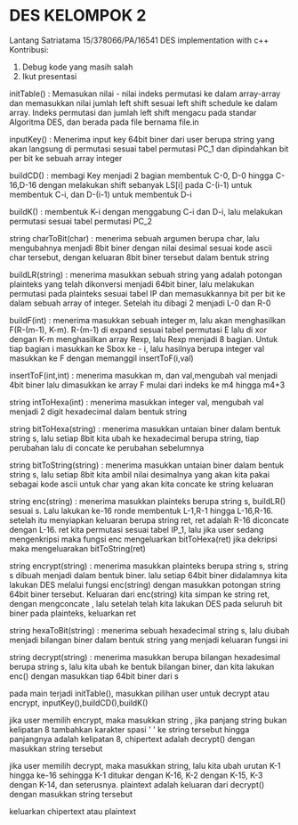 # DES KELOMPOK 2
Lantang Satriatama
15/378066/PA/16541
DES implementation with c++
Kontribusi:
1. Debug kode yang masih salah
2. Ikut presentasi

initTable() : Memasukan nilai - nilai indeks permutasi ke dalam array-array dan memasukkan nilai jumlah left shift sesuai left shift schedule ke dalam array. Indeks permutasi dan jumlah left shift mengacu pada standar Algoritma DES, dan berada pada file bernama file.in

inputKey() : Menerima input key 64bit biner dari user berupa string yang akan langsung di permutasi sesuai tabel permutasi PC_1 dan dipindahkan bit per bit ke sebuah array integer

buildCD() : membagi Key menjadi 2 bagian membentuk C-0, D-0 hingga C-16,D-16 dengan melakukan shift sebanyak LS[i] pada C-(i-1) untuk membentuk C-i, dan D-(i-1) untuk membentuk D-i

buildK() : membentuk K-i dengan menggabung C-i dan D-i, lalu melakukan permutasi sesuai tabel permutasi PC_2

string charToBit(char) : menerima sebuah argumen berupa char, lalu mengubahnya menjadi 8bit biner dengan nilai desimal sesuai kode ascii char tersebut, dengan keluaran 8bit biner tersebut dalam bentuk string

buildLR(string) : menerima masukkan sebuah string yang adalah potongan plainteks yang telah dikonversi menjadi 64bit biner, lalu melakukan permutasi pada plainteks sesuai tabel IP dan memasukkannya bit per bit ke dalam sebuah array of integer. Setelah itu dibagi 2 menjadi L-0 dan R-0

buildF(int) : menerima masukkan sebuah integer m, lalu akan menghasilkan F(R-(m-1), K-m). R-(m-1) di expand sesuai tabel permutasi E lalu di xor dengan K-m menghasilkan array Rexp, lalu Rexp menjadi 8 bagian. Untuk tiap bagian i masukkan ke Sbox ke - i, lalu hasilnya berupa integer val masukkan ke F dengan memanggil insertToF(i,val)

insertToF(int,int) : menerima masukkan m, dan val,mengubah val menjadi 4bit biner lalu dimasukkan ke array F mulai dari indeks ke m4 hingga m4+3

string intToHexa(int) : menerima masukkan integer val, mengubah val menjadi 2 digit hexadecimal dalam bentuk string

string bitToHexa(string) : menerima masukkan untaian biner dalam bentuk string s, lalu setiap 8bit kita ubah ke hexadecimal berupa string, tiap perubahan lalu di concate ke perubahan sebelumnya

string bitToString(string) : menerima masukkan untaian biner dalam bentuk string s, lalu setiap 8bit kita ambil nilai desimalnya yang akan kita pakai sebagai kode ascii untuk char yang akan kita concate ke string keluaran

string enc(string) : menerima masukkan plainteks berupa string s, buildLR() sesuai s. Lalu lakukan ke-16 ronde membentuk L-1,R-1 hingga L-16,R-16. setelah itu menyiapkan keluaran berupa string ret, ret adalah R-16 diconcate dengan L-16. ret kita permutasi sesuai tabel IP_1, lalu jika user sedang mengenkripsi maka fungsi enc mengeluarkan bitToHexa(ret) jika dekripsi maka mengeluarakan bitToString(ret)

string encrypt(string) : menerima masukkan plainteks berupa string s, string s dibuah menjadi dalam bentuk biner. lalu setiap 64bit biner didalamnya kita lakukan DES melalui fungsi enc(string) dengan masukkan potongan string 64bit biner tersebut. Keluaran dari enc(string) kita simpan ke string ret, dengan mengconcate , lalu setelah telah kita lakukan DES pada seluruh bit biner pada plainteks, keluarkan ret

string hexaToBit(string) : menerima sebuah hexadecimal string s, lalu diubah menjadi bilangan biner dalam bentuk string yang menjadi keluaran fungsi ini

string decrypt(string) : menerima masukkan berupa bilangan hexadesimal berupa string s, lalu kita ubah ke bentuk bilangan biner, dan kita lakukan enc() dengan masukkan tiap 64bit biner dari s

pada main terjadi initTable(), masukkan pilihan user untuk decrypt atau encrypt, inputKey(),buildCD(),buildK()

jika user memilih encrypt, maka masukkan string , jika panjang string bukan kelipatan 8 tambahkan karakter spasi ' ' ke string tersebut hingga panjangnya adalah kelipatan 8, chipertext adalah decrypt() dengan masukkan string tersebut

jika user memilih decrypt, maka masukkan string, lalu kita ubah urutan K-1 hingga ke-16 sehingga K-1 ditukar dengan K-16, K-2 dengan K-15, K-3 dengan K-14, dan seterusnya. plaintext adalah keluaran dari decrypt() dengan masukkan string tersebut

keluarkan chipertext atau plaintext
